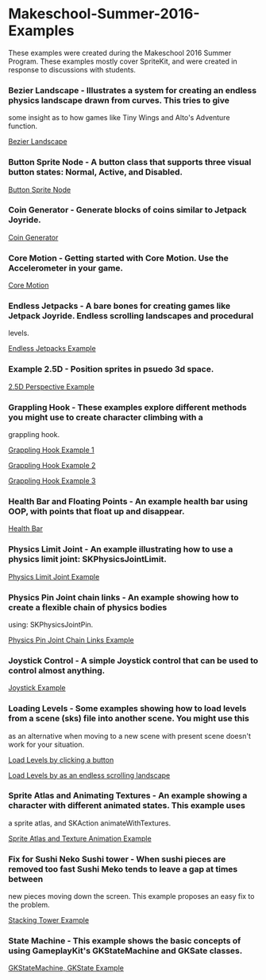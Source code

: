 # Makeschool-Summer-2016-Examples

These examples were created during the Makeschool 2016 Summer Program. These examples mostly cover SpriteKit, and 
were created in response to discussions with students. 

### Bezier Landscape - Illustrates a system for creating an endless physics landscape drawn from curves. This tries to give 
some insight as to how games like Tiny Wings and Alto's Adventure function. 

[Bezier Landscape](https://github.com/soggybag/Bezier-Landscape)

### Button Sprite Node - A button class that supports three visual button states: Normal, Active, and Disabled. 

[Button Sprite Node](https://github.com/soggybag/Button-Sprite)

### Coin Generator - Generate blocks of coins similar to Jetpack Joyride.

[Coin Generator](https://github.com/soggybag/Coin-Generator)

### Core Motion - Getting started with Core Motion. Use the Accelerometer in your game. 

[Core Motion](https://github.com/soggybag/Core-Motion)

### Endless Jetpacks - A bare bones for creating games like Jetpack Joyride. Endless scrolling landscapes and procedural 
levels.

[Endless Jetpacks Example](https://github.com/soggybag/EndlessJetpacks)

### Example 2.5D - Position sprites in psuedo 3d space. 

[2.5D Perspective Example](https://github.com/soggybag/Example-25D)

### Grappling Hook - These examples explore different methods you might use to create character climbing with a 
grappling hook. 

[Grappling Hook Example 1](https://github.com/soggybag/Grappling-Hook)

[Grappling Hook Example 2](https://github.com/soggybag/Grappling-Hook-2)

[Grappling Hook Example 3](https://github.com/soggybag/Grappling-Hook-3)

### Health Bar and Floating Points - An example health bar using OOP, with points that float up and disappear. 

[Health Bar](https://github.com/soggybag/HealthBar/tree/master)

### Physics Limit Joint - An example illustrating how to use a physics limit joint: SKPhysicsJointLimit.

[Physics Limit Joint Example](https://github.com/soggybag/Joint-Limit)

### Physics Pin Joint chain links - An example showing how to create a flexible chain of physics bodies 
using: SKPhysicsJointPin.

[Physics Pin Joint Chain Links Example](https://github.com/soggybag/Joints-Pin-Chain)

### Joystick Control - A simple Joystick control that can be used to control almost anything. 

[Joystick Example](https://github.com/soggybag/Joystick)

### Loading Levels - Some examples showing how to load levels from a scene (sks) file into another scene. You might use this
as an alternative when moving to a new scene with present scene doesn't work for your situation. 

[Load Levels by clicking a button](https://github.com/soggybag/Level-Loader-With-Button)

[Load Levels by as an endless scrolling landscape](https://github.com/soggybag/Load-Levels)

### Sprite Atlas and Animating Textures - An example showing a character with different animated states. This example uses 
a sprite atlas, and SKAction animateWithTextures.

[Sprite Atlas and Texture Animation Example](https://github.com/soggybag/SpriteAtlas)

### Fix for Sushi Neko Sushi tower - When sushi pieces are removed too fast Sushi Meko tends to leave a gap at times between 
new pieces moving down the screen. This example proposes an easy fix to the problem. 

[Stacking Tower Example](https://github.com/soggybag/Stacking-Tower)

### State Machine - This example shows the basic concepts of using GameplayKit's GKStateMachine and GKSate classes. 

[GKStateMachine, GKState Example](https://github.com/soggybag/StateMachine2)

